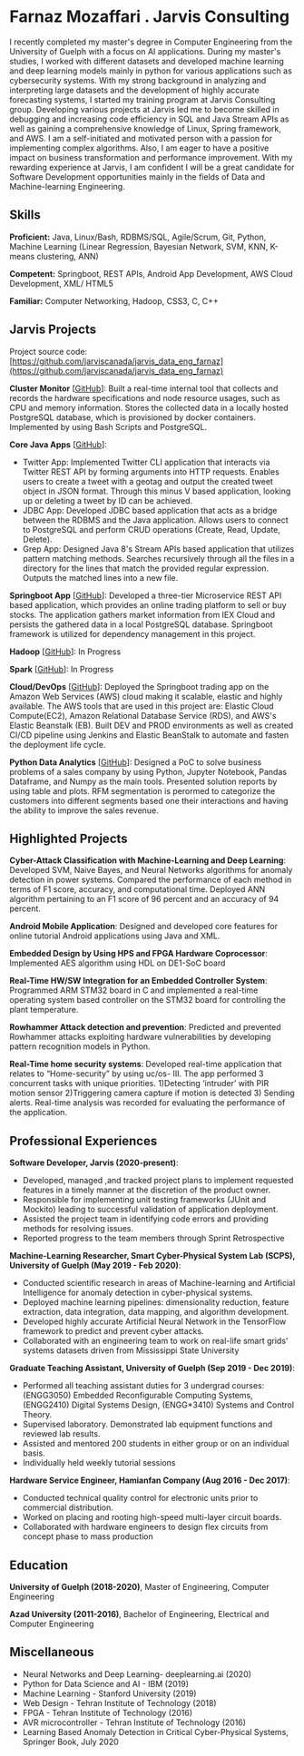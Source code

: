 # Farnaz Mozaffari . Jarvis Consulting

I recently completed my master's degree in Computer Engineering from the University of Guelph with a focus on AI applications. During my master's studies, I worked with different datasets and developed machine learning and deep learning models mainly in python for various applications such as cybersecurity systems. With my strong background in analyzing and interpreting large datasets and the development of highly accurate forecasting systems, I started my training program at Jarvis Consulting group. Developing various projects at Jarvis led me to become skilled in debugging and increasing code efficiency in SQL and Java Stream APIs as well as gaining a comprehensive knowledge of Linux, Spring framework, and AWS. I am a self-initiated and motivated person with a passion for implementing complex algorithms. Also, I am eager to have a positive impact on business transformation and performance improvement. With my rewarding experience at Jarvis, I am confident I will be a great candidate for Software Development opportunities mainly in the fields of Data and Machine-learning Engineering.

## Skills

**Proficient:** Java, Linux/Bash, RDBMS/SQL, Agile/Scrum, Git, Python, Machine Learning (Linear Regression, Bayesian Network, SVM, KNN, K-means clustering, ANN)

**Competent:** Springboot, REST APIs, Android App Development, AWS Cloud Development, XML/ HTML5

**Familiar:** Computer Networking, Hadoop, CSS3, C, C++

## Jarvis Projects

Project source code: [https://github.com/jarviscanada/jarvis_data_eng_farnaz](https://github.com/jarviscanada/jarvis_data_eng_farnaz)


**Cluster Monitor** [[GitHub](https://github.com/jarviscanada/jarvis_data_eng_farnaz/tree/master/linux_sql)]: Built a real-time internal tool that collects and records the hardware specifications and node resource usages, such as CPU and memory information. Stores the collected data in a locally hosted PostgreSQL database, which is provisioned by docker containers. Implemented by using Bash Scripts and PostgreSQL.

**Core Java Apps** [[GitHub](https://github.com/jarviscanada/jarvis_data_eng_farnaz/tree/master/core_java)]:
      
  - Twitter App: Implemented Twitter CLI application that interacts via Twitter REST API by forming arguments into HTTP requests. Enables users to create a tweet with a geotag and output the created tweet object in JSON format. Through this minus V based application, looking up or deleting a tweet by ID can be achieved.
  - JDBC App: Developed JDBC based application that acts as a bridge between the RDBMS and the Java application. Allows users to connect to PostgreSQL and perform CRUD operations (Create, Read, Update, Delete).
  - Grep App: Designed Java 8's Stream APIs based application that utilizes pattern matching methods. Searches recursively through all the files in a directory for the lines that match the provided regular expression. Outputs the matched lines into a new file.

**Springboot App** [[GitHub](https://github.com/jarviscanada/jarvis_data_eng_farnaz/tree/master/springboot)]: Developed a three-tier Microservice REST API based application, which provides an online trading platform to sell or buy stocks. The application gathers market information from IEX Cloud and persists the gathered data in a local PostgreSQL database. Springboot framework is utilized for dependency management in this project.

**Hadoop** [[GitHub](https://github.com/jarviscanada/jarvis_data_eng_farnaz/tree/master/hadoop)]: In Progress

**Spark** [[GitHub](https://github.com/jarviscanada/jarvis_data_eng_farnaz/tree/master/spark)]: In Progress

**Cloud/DevOps** [[GitHub](https://github.com/jarviscanada/jarvis_data_eng_farnaz/tree/master/cloud_devops)]: Deployed the Springboot trading app on the Amazon Web Services (AWS) cloud making it scalable, elastic and highly available. The AWS tools that are used in this project are: Elastic Cloud Compute(EC2), Amazon Relational Database Service (RDS), and AWS's Elastic Beanstalk (EB). Built DEV and PROD environments as well as created CI/CD pipeline using Jenkins and Elastic BeanStalk to automate and fasten the deployment life cycle.

**Python Data Analytics** [[GitHub](https://github.com/jarviscanada/jarvis_data_eng_farnaz/tree/master/python_data_wrangling)]: Designed a PoC to solve business problems of a sales company by using Python, Jupyter Notebook, Pandas Dataframe, and Numpy as the main tools. Presented solution reports by using table and plots.  RFM segmentation is perormed to categorize the customers into different segments based one their interactions and having the ability to improve the sales revenue.


## Highlighted Projects
**Cyber-Attack Classification with Machine-Learning and Deep Learning**: Developed SVM, Naive Bayes, and Neural Networks algorithms for anomaly detection in power systems. Compared the performance of each method in terms of F1 score, accuracy, and computational time. Deployed ANN algorithm pertaining to an F1 score of 96 percent and an accuracy of 94 percent.

**Android Mobile Application**: Designed and developed core features for online tutorial Android applications using Java and XML.

**Embedded Design by Using HPS and FPGA Hardware Coprocessor**: Implemented AES algorithm using HDL on DE1-SoC board

**Real-Time HW/SW Integration for an Embedded Controller System**: Programmed ARM STM32 board in C and implemented a real-time operating system based controller on the STM32 board for controlling the plant temperature.

**Rowhammer Attack detection and prevention**: Predicted and prevented Rowhammer attacks exploiting hardware vulnerabilities by developing pattern recognition models in Python.

**Real-Time home security systems**: Developed real-time application that relates to “Home-security” by using uc/os- III. The app performed 3 concurrent tasks with unique priorities. 1)Detecting ‘intruder’ with PIR motion sensor 2)Triggering camera capture if motion is detected 3) Sending alerts. Real-time analysis was recorded for evaluating the performance of the application.


## Professional Experiences

**Software Developer, Jarvis (2020-present)**: 

- Developed, managed ,and tracked project plans to implement requested features in a timely manner at the discretion of the product owner. 
 - Responsible for implementing unit testing frameworks (JUnit and Mockito) leading to successful validation of application deployment. 
 - Assisted the project team in identifying code errors and providing methods for resolving issues. 
 - Reported progress to the team members through Sprint Retrospective

**Machine-Learning Researcher, Smart Cyber-Physical System Lab (SCPS), University of Guelph (May 2019 - Feb 2020)**: 

- Conducted scientific research in areas of Machine-learning and Artificial Intelligence for anomaly detection in cyber-physical systems. 
 - Deployed machine learning pipelines: dimensionality reduction, feature extraction, data integration, data mapping, and algorithm development. 
 - Developed highly accurate Artificial Neural Network in the TensorFlow framework to predict and prevent cyber attacks. 
 - Collaborated with an engineering team to work on real-life smart grids' systems datasets driven from Mississippi State University

**Graduate Teaching Assistant, University of Guelph (Sep 2019 - Dec 2019)**: 

- Performed all teaching assistant duties for 3 undergrad courses: (ENGG3050) Embedded Reconfigurable Computing Systems, (ENGG2410) Digital Systems Design, (ENGG*3410) Systems and Control Theory. 
 - Supervised laboratory. Demonstrated lab equipment functions and reviewed lab results. 
 - Assisted and mentored 200 students in either group or on an individual basis. 
 - Individually held weekly tutorial sessions

**Hardware Service Engineer, Hamianfan Company (Aug 2016 - Dec 2017)**: 

- Conducted technical quality control for electronic units prior to commercial distribution. 
 - Worked on placing and rooting high-speed multi-layer circuit boards. 
 - Collaborated with hardware engineers to design flex circuits from concept phase to mass production


## Education
**University of Guelph (2018-2020)**, Master of Engineering, Computer Engineering

**Azad University (2011-2016)**, Bachelor of Engineering, Electrical and Computer Engineering


## Miscellaneous
- Neural Networks and Deep Learning- deeplearning.ai (2020)
- Python for Data Science and AI - IBM (2019)
- Machine Learning - Stanford University (2019)
- Web Design - Tehran Institute of Technology (2018)
- FPGA - Tehran Institute of Technology (2016)
- AVR microcontroller - Tehran Institute of Technology (2016)
- Learning Based Anomaly Detection in Critical Cyber-Physical Systems, Springer Book, July 2020